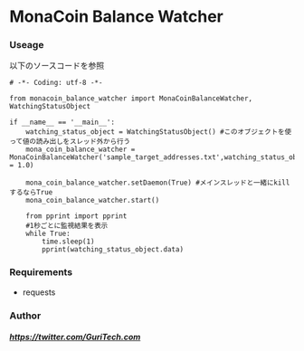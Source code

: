 # MonaCoin Balance Watcher
### Useage
以下のソースコードを参照
```#!/usr/bin/python
# -*- Coding: utf-8 -*-

from monacoin_balance_watcher import MonaCoinBalanceWatcher, WatchingStatusObject

if __name__ == '__main__':
	watching_status_object = WatchingStatusObject() #このオブジェクトを使って値の読み出しをスレッド外から行う
	mona_coin_balance_watcher = MonaCoinBalanceWatcher('sample_target_addresses.txt',watching_status_object,api_interval = 1.0)

	mona_coin_balance_watcher.setDaemon(True) #メインスレッドと一緒にkillするならTrue
	mona_coin_balance_watcher.start()

	from pprint import pprint
	#1秒ごとに監視結果を表示
	while True:
		time.sleep(1)
		pprint(watching_status_object.data)
```


### Requirements
 * requests

### Author
#####  https://twitter.com/GuriTech.com

